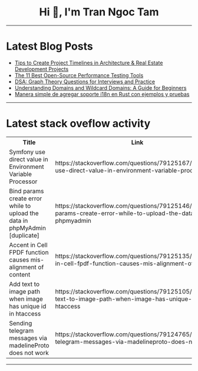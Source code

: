 <h1 align="center">Hi 👋, I'm Tran Ngoc Tam</h1>

---

# Latest Blog Posts 
<!-- BLOG-POST-LIST:START -->
- [Tips to Create Project Timelines in Architecture &amp; Real Estate Development Projects](https://dev.to/thomasy0ung/tips-to-create-project-timelines-in-architecture-real-estate-development-projects-2pml)
- [The 11 Best Open-Source Performance Testing Tools](https://dev.to/apilover/the-11-best-open-source-performance-testing-tools-3pnh)
- [DSA: Graph Theory Questions for Interviews and Practice](https://dev.to/nozibul_islam_113b1d5334f/dsa-graph-theory-questions-for-interviews-and-practice-3fib)
- [Understanding Domains and Wildcard Domains: A Guide for Beginners](https://dev.to/carrie_luo1/understanding-domains-and-wildcard-domains-a-guide-for-beginners-1kdg)
- [Manera simple de agregar soporte i18n en Rust con ejemplos y pruebas](https://dev.to/onlycoiners/manera-simple-de-agregar-soporte-i18n-en-rust-con-ejemplos-y-pruebas-10ma)
<!-- BLOG-POST-LIST:END -->

---

# Latest stack oveflow activity
<table>
  <tr><th>Title</th><th>Link</th></tr>
  <!-- STACKOVERFLOW:START --><tr><td>Symfony use direct value in Environment Variable Processor</td><td>https://stackoverflow.com/questions/79125167/symfony-use-direct-value-in-environment-variable-processor</td></tr><tr><td>Bind params create error while to upload the data in phpMyAdmin [duplicate]</td><td>https://stackoverflow.com/questions/79125146/bind-params-create-error-while-to-upload-the-data-in-phpmyadmin</td></tr><tr><td>Accent in Cell FPDF function causes mis-alignment of content</td><td>https://stackoverflow.com/questions/79125135/accent-in-cell-fpdf-function-causes-mis-alignment-of-content</td></tr><tr><td>Add text to image path when image has unique id in htaccess</td><td>https://stackoverflow.com/questions/79125105/add-text-to-image-path-when-image-has-unique-id-in-htaccess</td></tr><tr><td>Sending telegram messages via madelineProto does not work</td><td>https://stackoverflow.com/questions/79124765/sending-telegram-messages-via-madelineproto-does-not-work</td></tr><!-- STACKOVERFLOW:END -->
</table>

---


